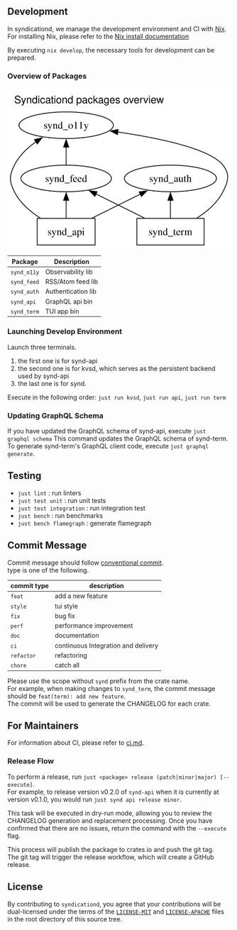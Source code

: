 ## Development

In syndicationd, we manage the development environment and CI with [Nix](https://nixos.org/).  
For installing Nix, please refer to the [Nix install documentation](https://github.com/DeterminateSystems/nix-installer)

By executing `nix develop`, the necessary tools for development can be prepared.

### Overview of Packages

![Overview](etc/dot/packages.svg)

| Package     | Description        |
| ---         | ---                |
| `synd_o11y` | Observability lib  |
| `synd_feed` | RSS/Atom feed lib  |
| `synd_auth` | Authentication lib |
| `synd_api`  | GraphQL api bin    |
| `synd_term` | TUI app bin        |

### Launching Develop Environment

Launch three terminals.  

1. the first one is for synd-api
1. the second one is for kvsd, which serves as the persistent backend used by synd-api
1. the last one is for synd.

Execute in the following order: `just run kvsd`, `just run api`, `just run term`

### Updating GraphQL Schema

If you have updated the GraphQL schema of synd-api, execute `just graphql schema` This command updates the GraphQL schema of synd-term.   
To generate synd-term's GraphQL client code, execute `just graphql generate`.

## Testing

* `just lint` : run linters
* `just test unit` : run unit tests
* `just test integration` : run integration test
* `just bench` : run benchmarks
* `just bench flamegraph` : generate flamegraph


## Commit Message

Commit message should follow [conventional commit](https://www.conventionalcommits.org/en/v1.0.0/).  
type is one of the following.

| commit type | description                         |
|-------------|-------------------------------------|
| `feat`      | add a new feature                   |
| `style`     | tui style                           |
| `fix`       | bug fix                             |
| `perf`      | performance improvement             |
| `doc`       | documentation                       |
| `ci`        | continuous Integration and delivery |
| `refactor`  | refactoring                         |
| `chore`     | catch all                           |

Please use the scope without `synd` prefix from the crate name.  
For example, when making changes to `synd_term`, the commit message should be `feat(term): add new feature`.  
The commit will be used to generate the CHANGELOG for each crate.

## For Maintainers

For information about CI, please refer to [ci.md](/docs/ci.md).  

### Release Flow

To perform a release, run `just <package> release (patch|minor|major) [--execute]`.  
For example, to release version v0.2.0 of `synd-api` when it is currently at version v0.1.0, you would run `just synd api release minor`.  

This task will be executed in dry-run mode, allowing you to review the CHANGELOG generation and replacement processing. Once you have confirmed that there are no issues, return the command with the `--execute` flag.  

This process will publish the package to crates.io and push the git tag.  
The git tag will trigger the release workflow, which will create a GitHub release.

## License

By contributing to `syndicationd`, you agree that your contributions will be dual-licensed under
the terms of the [`LICENSE-MIT`](./LICENSE-MIT) and [`LICENSE-APACHE`](./LICENSE-APACHE) files in the
root directory of this source tree.
